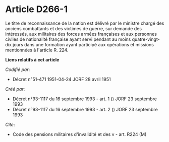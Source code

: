 # Article D266-1

Le titre de reconnaissance de la nation est délivré par le ministre chargé des anciens combattants et des victimes de guerre,
sur demande des intéressés, aux militaires des forces armées françaises et aux personnes civiles de nationalité française
ayant servi pendant au moins quatre-vingt-dix jours dans une formation ayant participé aux opérations et missions mentionnées
à l'article R. 224.

**Liens relatifs à cet article**

_Codifié par_:

  - Décret n°51-471 1951-04-24 JORF 28 avril 1951

_Créé par_:

  - Décret n°93-1117 du 16 septembre 1993 - art. 1 () JORF 23 septembre 1993
  - Décret n°93-1117 du 16 septembre 1993 - art. 2 () JORF 23 septembre 1993

_Cite_:

  - Code des pensions militaires d'invalidité et des v - art. R224 (M)

